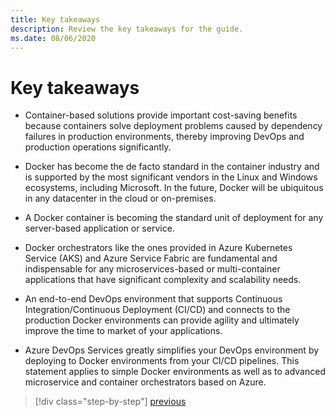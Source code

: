 ```yaml
---
title: Key takeaways
description: Review the key takeaways for the guide.
ms.date: 08/06/2020
---
```


# Key takeaways

- Container-based solutions provide important cost-saving benefits because containers solve deployment problems caused by dependency failures in production environments, thereby improving DevOps and production operations significantly.

- Docker has become the de facto standard in the container industry and is supported by the most significant vendors in the Linux and Windows ecosystems, including Microsoft. In the future, Docker will be ubiquitous in any datacenter in the cloud or on-premises.

- A Docker container is becoming the standard unit of deployment for any server-based application or service.

- Docker orchestrators like the ones provided in Azure Kubernetes Service (AKS) and Azure Service Fabric are fundamental and indispensable for any microservices-based or multi-container applications that have significant complexity and scalability needs.

- An end-to-end DevOps environment that supports Continuous Integration/Continuous Deployment (CI/CD) and connects to the production Docker environments can provide agility and ultimately improve the time to market of your applications.

- Azure DevOps Services greatly simplifies your DevOps environment by deploying to Docker environments from your CI/CD pipelines. This statement applies to simple Docker environments as well as to advanced microservice and container orchestrators based on Azure.

> [!div class="step-by-step"]
> [previous](../run-manage-monitor-docker-environments/monitor-containerized-application-services.md)
